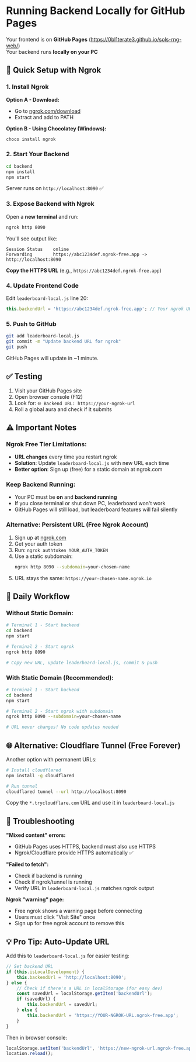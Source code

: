 # Running Backend Locally for GitHub Pages

Your frontend is on **GitHub Pages** (https://0bl1terate3.github.io/sols-rng-web/)  
Your backend runs **locally on your PC**

## 🚀 Quick Setup with Ngrok

### 1. Install Ngrok

**Option A - Download:**
- Go to [ngrok.com/download](https://ngrok.com/download)
- Extract and add to PATH

**Option B - Using Chocolatey (Windows):**
```bash
choco install ngrok
```

### 2. Start Your Backend

```bash
cd backend
npm install
npm start
```

Server runs on `http://localhost:8090` ✅

### 3. Expose Backend with Ngrok

Open a **new terminal** and run:

```bash
ngrok http 8090
```

You'll see output like:
```
Session Status    online
Forwarding        https://abc1234def.ngrok-free.app -> http://localhost:8090
```

**Copy the HTTPS URL** (e.g., `https://abc1234def.ngrok-free.app`)

### 4. Update Frontend Code

Edit `leaderboard-local.js` line 20:

```javascript
this.backendUrl = 'https://abc1234def.ngrok-free.app'; // Your ngrok URL
```

### 5. Push to GitHub

```bash
git add leaderboard-local.js
git commit -m "Update backend URL for ngrok"
git push
```

GitHub Pages will update in ~1 minute.

## ✅ Testing

1. Visit your GitHub Pages site
2. Open browser console (F12)
3. Look for: `🌐 Backend URL: https://your-ngrok-url`
4. Roll a global aura and check if it submits

## ⚠️ Important Notes

### Ngrok Free Tier Limitations:
- **URL changes** every time you restart ngrok
- **Solution**: Update `leaderboard-local.js` with new URL each time
- **Better option**: Sign up (free) for a static domain at ngrok.com

### Keep Backend Running:
- Your PC must be **on** and **backend running**
- If you close terminal or shut down PC, leaderboard won't work
- GitHub Pages will still load, but leaderboard features will fail silently

### Alternative: Persistent URL (Free Ngrok Account)

1. Sign up at [ngrok.com](https://ngrok.com)
2. Get your auth token
3. Run: `ngrok authtoken YOUR_AUTH_TOKEN`
4. Use a static subdomain:
   ```bash
   ngrok http 8090 --subdomain=your-chosen-name
   ```
5. URL stays the same: `https://your-chosen-name.ngrok.io`

## 🔄 Daily Workflow

### Without Static Domain:
```bash
# Terminal 1 - Start backend
cd backend
npm start

# Terminal 2 - Start ngrok
ngrok http 8090

# Copy new URL, update leaderboard-local.js, commit & push
```

### With Static Domain (Recommended):
```bash
# Terminal 1 - Start backend
cd backend
npm start

# Terminal 2 - Start ngrok with subdomain
ngrok http 8090 --subdomain=your-chosen-name

# URL never changes! No code updates needed
```

## 🌐 Alternative: Cloudflare Tunnel (Free Forever)

Another option with permanent URLs:

```bash
# Install cloudflared
npm install -g cloudflared

# Run tunnel
cloudflared tunnel --url http://localhost:8090
```

Copy the `*.trycloudflare.com` URL and use it in `leaderboard-local.js`

## 🐛 Troubleshooting

**"Mixed content" errors:**
- GitHub Pages uses HTTPS, backend must also use HTTPS
- Ngrok/Cloudflare provide HTTPS automatically ✅

**"Failed to fetch":**
- Check if backend is running
- Check if ngrok/tunnel is running
- Verify URL in `leaderboard-local.js` matches ngrok output

**Ngrok "warning" page:**
- Free ngrok shows a warning page before connecting
- Users must click "Visit Site" once
- Sign up for free ngrok account to remove this

## 💡 Pro Tip: Auto-Update URL

Add this to `leaderboard-local.js` for easier testing:

```javascript
// Set backend URL
if (this.isLocalDevelopment) {
    this.backendUrl = 'http://localhost:8090';
} else {
    // Check if there's a URL in localStorage (for easy dev)
    const savedUrl = localStorage.getItem('backendUrl');
    if (savedUrl) {
        this.backendUrl = savedUrl;
    } else {
        this.backendUrl = 'https://YOUR-NGROK-URL.ngrok-free.app';
    }
}
```

Then in browser console:
```javascript
localStorage.setItem('backendUrl', 'https://new-ngrok-url.ngrok-free.app');
location.reload();
```
